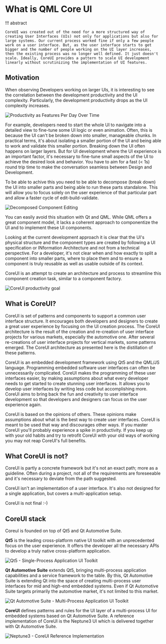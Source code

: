 # What is QML Core UI

!!! abstract

    CoreUI was created out of the need for a more structured way of creating User Interfaces (UIs) not only for applications but also for large systems. Our current process worked fine if only a few people work on a user interface. But, as the user interface starts to get bigger and the number of people working on the UI layer increases, then the existing process was no longer well defined. It just doesn't scale. Ideally, CoreUI provides a pattern to scale UI development linearly without scrutinizing the implementation of UI features.

## Motivation

When observing Developers working on larger UIs, it is interesting to see the correlation between the development productivity and the UI complexity. Particularly, the development productivity drops as the UI complexity increases.

![Productivity as Features Per Day Over Time](../assets/productivity.svg)

For example, developers need to start the whole UI to navigate into a detailed view to fine-tune some UI logic or even animation. Often, this is because the UI can't be broken down into smaller, manageable chunks. In practical terms, it's about isolating a smaller portion of the UI and being able to work and validate this smaller portion. Breaking down the UI often happens on larger layers. But for UI development where the UI experience is an important factor, it's necessary to fine-tune small aspects of the UI to achieve the desired look and behavior. You have to aim for a fast (< 1s) round trip time to make the conversation seamless between Design and Development.

To be able to achive this you need to be able to decompose (break down) the UI into smaller parts and being able to run these parts standalone. This will allow you to focus solely on the user experience of that particular part and allow a faster cycle of edit-build-validate.

![Decomposed Component Editing](../assets/decomposed_editing.svg)

You can easily avoid this situation with Qt and QML. While QML offers a great component model, it lacks a coherent approach to componentize the UI and to implement these UI components.

Looking at the current development approach it is clear that the UI's physical structure and the component types are created by following a UI specification or INformation Architecture and not from a technical perspective. For a developer, it's not clear when and how exactly to split a component into smaller parts, where to place them and to ensure a component is truly reusable as well as usable outside of its context.

CoreUI is an attempt to create an architecture and process to streamline this component creation task, similar to a component factory.

![CoreUI productivity goal](../assets/coreui_productivity.svg)


## What is CoreUI?


CoreUI is set of patterns and components to support a common user interface structure. It encourages both developers and designers to create a great user experience by focusing on the UI creation process. The CoreUI architecture is the result of the creation and re-creation of user interface projects for various markets, especially the automotive one. After several re-creations of user interface projects for vertical markets, some patterns emerged. The CoreUI architecture as presented here is the distillation of these patterns.

CoreUI is an embedded development framework using Qt5 and the QML/JS language. Programming embedded software user interfaces can often be unnecessarily complicated. CoreUI makes the programming of these user interfaces easier, by making assumptions about what every developer needs to get started to create stunning user interfaces. It allows you to develop user interfaces by writing less code but accomplishing more. CoreUI aims to bring back the fun and creativity to user interface development so that developers and designers can focus on the user experience again.

CoreUI is based on the opinions of others. These opinions make assumptions about what is the best way to create user interfaces. CoreUI is meant to be used that way and discourages other ways. If you master CoreUI you'll probably experience a spike in productivity. If you keep up with your old habits and try to retrofit CoreUI with your old ways of working you may not reap CoreUI's full benefits.

## What CoreUI is not?

CoreUI is partly a concrete framework but it's not an exact path; more as a guideline. Often during a project, not all of the requirements are foreseeable and it's necessary to deviate from the path suggested.

CoreUI isn't an implementation of a user interface. It's also not designed for a single application, but covers a multi-application setup.

CoreUI is not final :-)

## CoreUI stack

CoreuI is founded on top of Qt5 and Qt Automotive Suite.

**Qt5** is the leading cross-platform native UI toolkit with an unprecedented focus on the user experience. It offers the developer all the necessary APIs to develop a truly native cross-platform application.

![Qt5 - Single-Process Application UI Toolkit](../assets/qt5.svg)


**Qt Automotive Suite** extends Qt5, bringing multi-process application capabilities and a service framework to the table. By this, Qt Automotive Suite is extending Qt into the space of creating multi-process user interfaces for mid and high-end embedded systems. Even if Qt Automotive Suite targets primarily the automotive market, it's not limited to this market.

![Qt Automotive Suite - Multi-Process Application UI Toolkit](../assets/qtauto.svg)

**CoreUI** defines patterns and rules for the UI layer of a multi-process UI for embedded systems based on Qt Automotive Suite. A reference implementation of CoreUI is the Neptune3 UI which is delivered together with Qt Automotive Suite.


![Neptune3 - CoreUI Reference Implementation](../assets/neptune3ui.png)


